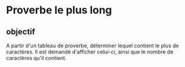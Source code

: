 # Proverbe le plus long
## objectif
A partir d'un tableau de proverbe, déterminer lequel contient le plus de caractères. Il est demandé d'afficher celui-ci, ainsi que le nombre de caractères qu'il contient. 
